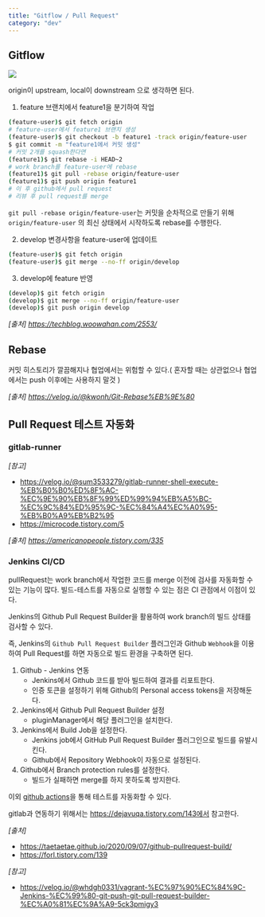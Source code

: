 ```yaml
---
title: "Gitflow / Pull Request"
category: "dev"
---
```


## Gitflow

![](https://techblog.woowahan.com/wp-content/uploads/img/2017-10-30/git-flow_overall_graph.png)

 origin이 upstream, local이 downstream 으로 생각하면 된다. 

1. feature 브랜치에서 feature1을 분기하여 작업
```sh
(feature-user)$ git fetch origin
# feature-user에서 feature1 브랜치 생성
(feature-user)$ git checkout -b feature1 -track origin/feature-user
$ git commit -m "feature1에서 커밋 생성"
# 커밋 2개를 squash한다면
(feature1)$ git rebase -i HEAD~2
# work branch를 feature-user에 rebase
(feature1)$ git pull -rebase origin/feature-user
(feature1)$ git push origin feature1
# 이 후 github에서 pull request
# 리뷰 후 pull request를 merge
```
`git pull -rebase origin/feature-user`는 커밋을 순차적으로 만들기 위해 `origin/feature-user` 의 최신 상태에서 시작하도록 rebase를 수행한다.

2. develop 변경사항을 feature-user에 업데이트
```sh
(feature-user)$ git fetch origin
(feature-user)$ git merge --no-ff origin/develop
```

3. develop에 feature 반영
```sh 
(develop)$ git fetch origin
(develop)$ git merge --no-ff origin/feature-user
(develop)$ git push origin develop
```

*[출처] https://techblog.woowahan.com/2553/*


## Rebase
커밋 히스토리가 깔끔해지나 협업에서는 위험할 수 있다.( 혼자할 때는 상관없으나 협업에서는 push 이후에는 사용하지 말것 )

*[출처] https://velog.io/@kwonh/Git-Rebase%EB%9E%80*

## Pull Request 테스트 자동화

### gitlab-runner
*[참고]*
- https://velog.io/@sum3533279/gitlab-runner-shell-execute-%EB%B0%B0%ED%8F%AC-%EC%9E%90%EB%8F%99%ED%99%94%EB%A5%BC-%EC%9C%84%ED%95%9C-%EC%84%A4%EC%A0%95-%EB%B0%A9%EB%B2%95
- https://microcode.tistory.com/5

*[출처] https://americanopeople.tistory.com/335*
### Jenkins CI/CD
pullRequest는 work branch에서 작업한 코드를 merge 이전에 검사를 자동화할 수 있는 기능이 많다. 
빌드-테스트를 자동으로 실행할 수 있는 점은 CI 관점에서 이점이 있다.

Jenkins의 Github Pull Request Builder을 활용하여 work branch의 빌드 상태를 검사할 수 있다.

즉, Jenkins의 `Github Pull Request Builder` 플러그인과 Github `Webhook`을 이용하여 Pull Request를 하면 자동으로 빌드 환경을 구축하면 된다.

1. Github - Jenkins 연동
    - Jenkins에서 Github 코드를 받아 빌드하여 결과를 리포트한다.
    - 인증 토큰을 설정하기 위해 Github의 Personal access tokens을 저장해둔다.
2. Jenkins에서 Github Pull Request Builder 설정
    - pluginManager에서 해당 플러그인을 설치한다.
3. Jenkins에서 Build Job을 설정한다.
    - Jenkins job에서 GitHub Pull Request Builder 플러그인으로 빌드를 유발시킨다.
    - Github에서 Repository Webhook이 자동으로 설정된다.
4. Github에서 Branch protection rules를 설정한다.
    - 빌드가 실패하면 merge를 하지 못하도록 방지한다.

이외 [github actions](https://rdd9223.github.io/github%20action/Github_Action/)을 통해 테스트를 자동화할 수 있다.

gitlab과 연동하기 위해서는 https://dejavuqa.tistory.com/143에서 참고한다.

*[출처]*
- https://taetaetae.github.io/2020/09/07/github-pullrequest-build/
- https://forl.tistory.com/139

*[참고]*
- https://velog.io/@whdgh0331/vagrant-%EC%97%90%EC%84%9C-Jenkins-%EC%99%80-git-push-git-pull-request-builder-%EC%A0%81%EC%9A%A9-5ck3pmigy3